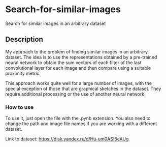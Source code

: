 # Search-for-similar-images
 Search for similar images in an arbitrary dataset

## Description
My approach to the problem of finding similar images in an arbitrary dataset.
The idea is to use the representations obtained by a pre-trained neural network
to obtain the sum vectors of each filter of the last convolutional layer for 
each image and then compare using a suitable proximity metric.

This approach works quite well for a large number of images, with the special exception
of those that are graphical sketches in the dataset. They require additional processing 
or the use of another neural network.

### How to use

To use it, just open the file with the .pynb extension. You also need to change the path 
and image file names if you are working with a different dataset.

Link to dataset: https://disk.yandex.ru/d/Hu-um0ASI6eAUg

